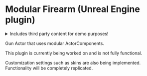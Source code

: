 # Modular Firearm (Unreal Engine plugin)

<details> <summary> Includes third party content for demo purposes! </summary>
 
Uses CC-Attribution content from **Karnaval** on Sketchfab for demonstration purposes. You can find their work here: https://sketchfab.com/amadions 

Find the assets used here:
 * https://sketchfab.com/3d-models/free-m4-modular-kit-gun-1665416c071747bb9c20aa652849b579
 * https://sketchfab.com/3d-models/free-holographic-sight-game-ready-c201390e999143d08c209a45579292b5

Minor changes (such as pivot transforms) have been made to the content to fit the design of the plugin.

</details>

Gun Actor that uses modular ActorComponents.

This plugin is currently being worked on and is not fully functional. 

Customization settings such as skins are also being implemented. Functionality will be completely replicated.
